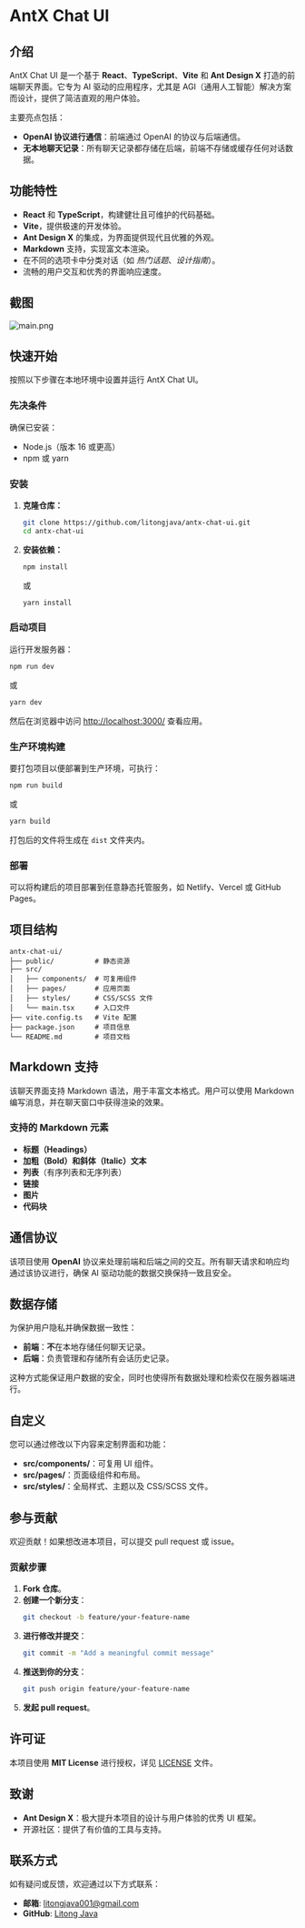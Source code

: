 # AntX Chat UI

## 介绍

AntX Chat UI 是一个基于 **React**、**TypeScript**、**Vite** 和 **Ant Design X** 打造的前端聊天界面。它专为 AI 驱动的应用程序，尤其是 AGI（通用人工智能）解决方案而设计，提供了简洁直观的用户体验。

主要亮点包括：

- **OpenAI 协议进行通信**：前端通过 OpenAI 的协议与后端通信。
- **无本地聊天记录**：所有聊天记录都存储在后端，前端不存储或缓存任何对话数据。

## 功能特性

- **React** 和 **TypeScript**，构建健壮且可维护的代码基础。
- **Vite**，提供极速的开发体验。
- **Ant Design X** 的集成，为界面提供现代且优雅的外观。
- **Markdown** 支持，实现富文本渲染。
- 在不同的选项卡中分类对话（如 *热门话题*、*设计指南*）。
- 流畅的用户交互和优秀的界面响应速度。

## 截图

![main.png](readme_files/main.png)

## 快速开始

按照以下步骤在本地环境中设置并运行 AntX Chat UI。

### 先决条件

确保已安装：

- Node.js（版本 16 或更高）
- npm 或 yarn

### 安装

1. **克隆仓库：**

   ```bash
   git clone https://github.com/litongjava/antx-chat-ui.git
   cd antx-chat-ui
   ```

2. **安装依赖：**

   ```bash
   npm install
   ```
   或
   ```bash
   yarn install
   ```

### 启动项目

运行开发服务器：

```bash
npm run dev
```

或

```bash
yarn dev
```

然后在浏览器中访问 [http://localhost:3000/](http://localhost:3000/) 查看应用。

### 生产环境构建

要打包项目以便部署到生产环境，可执行：

```bash
npm run build
```

或

```bash
yarn build
```

打包后的文件将生成在 `dist` 文件夹内。

### 部署

可以将构建后的项目部署到任意静态托管服务，如 Netlify、Vercel 或 GitHub Pages。

## 项目结构

```
antx-chat-ui/
├── public/          # 静态资源
├── src/
│   ├── components/  # 可复用组件
│   ├── pages/       # 应用页面
│   ├── styles/      # CSS/SCSS 文件
│   └── main.tsx     # 入口文件
├── vite.config.ts   # Vite 配置
├── package.json     # 项目信息
└── README.md        # 项目文档
```

## Markdown 支持

该聊天界面支持 Markdown 语法，用于丰富文本格式。用户可以使用 Markdown 编写消息，并在聊天窗口中获得渲染的效果。

### 支持的 Markdown 元素

- **标题（Headings）**
- **加粗（Bold）和斜体（Italic）文本**
- **列表**（有序列表和无序列表）
- **链接**
- **图片**
- **代码块**

## 通信协议

该项目使用 **OpenAI** 协议来处理前端和后端之间的交互。所有聊天请求和响应均通过该协议进行，确保 AI 驱动功能的数据交换保持一致且安全。

## 数据存储

为保护用户隐私并确保数据一致性：

- **前端**：**不**在本地存储任何聊天记录。
- **后端**：负责管理和存储所有会话历史记录。

这种方式能保证用户数据的安全，同时也使得所有数据处理和检索仅在服务器端进行。

## 自定义

您可以通过修改以下内容来定制界面和功能：

- **src/components/**：可复用 UI 组件。
- **src/pages/**：页面级组件和布局。
- **src/styles/**：全局样式、主题以及 CSS/SCSS 文件。

## 参与贡献

欢迎贡献！如果想改进本项目，可以提交 pull request 或 issue。

### 贡献步骤

1. **Fork 仓库**。
2. **创建一个新分支**：
   ```bash
   git checkout -b feature/your-feature-name
   ```
3. **进行修改并提交**：
   ```bash
   git commit -m "Add a meaningful commit message"
   ```
4. **推送到你的分支**：
   ```bash
   git push origin feature/your-feature-name
   ```
5. **发起 pull request**。

## 许可证

本项目使用 **MIT License** 进行授权，详见 [LICENSE](./LICENSE) 文件。

## 致谢

- **Ant Design X**：极大提升本项目的设计与用户体验的优秀 UI 框架。
- 开源社区：提供了有价值的工具与支持。

## 联系方式

如有疑问或反馈，欢迎通过以下方式联系：

- **邮箱**: [litongjava001@gmail.com](mailto:litongjava001@gmail.com)
- **GitHub**: [Litong Java](https://github.com/litongjava)
